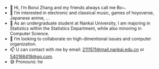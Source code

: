 - 👋 Hi, I’m Borui Zhang and my friends always call me Bo~.
- 👀 I’m interested in electronic and classical music, games of hoyoverse, Japanese anime, ...
- 🌱 As an undergraduate student at Nankai University, I am majoring in Statistics within the Statistics Department, while also minoring in Computer Science. 
- 💞️ I’m looking to collaborate on high-dimentional issues and computer organization.
- 📫 U can contact with me by email: 2111511@mail.nankai.edu.cn or 540166419@qq.com.
- 😄 Pronouns: he
<!--- ⚡ Fun fact: --->

<!---
StatisticsBorui/StatisticsBorui is a ✨ special ✨ repository because its `README.md` (this file) appears on your GitHub profile.
You can click the Preview link to take a look at your changes.
--->
